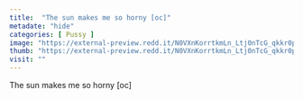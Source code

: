 ```yaml
---
title:  "The sun makes me so horny [oc]"
metadate: "hide"
categories: [ Pussy ]
image: "https://external-preview.redd.it/N0VXnKorrtkmLn_Ltj0nTcG_qkkr0pdHj_FFOxrybiM.jpg?auto=webp&s=ed5ca12ff882fb7377c01348fec637a5f2419be1"
thumb: "https://external-preview.redd.it/N0VXnKorrtkmLn_Ltj0nTcG_qkkr0pdHj_FFOxrybiM.jpg?width=640&crop=smart&auto=webp&s=f1286ff8d69968aec6386cd7d4f44bab9df7f4f6"
visit: ""
---
```

The sun makes me so horny [oc]
